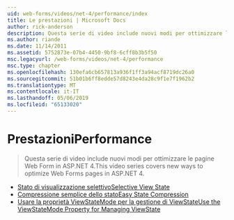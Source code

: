 ```yaml
---
uid: web-forms/videos/net-4/performance/index
title: Le prestazioni | Microsoft Docs
author: rick-anderson
description: Questa serie di video include nuovi modi per ottimizzare le pagine Web Form in ASP.NET 4.
ms.author: riande
ms.date: 11/14/2011
ms.assetid: 5752873e-07b4-4450-9bf8-6cff8b3b5f50
msc.legacyurl: /web-forms/videos/net-4/performance
msc.type: chapter
ms.openlocfilehash: 130efa6cb657813a936f1ff3a94acf8719dc26a0
ms.sourcegitcommit: 51b01b6ff8edde57d8243e4da28c9f1e7f1962b2
ms.translationtype: MT
ms.contentlocale: it-IT
ms.lasthandoff: 05/06/2019
ms.locfileid: "65133020"
---
```

# <a name="performance"></a><span data-ttu-id="da63e-103">Prestazioni</span><span class="sxs-lookup"><span data-stu-id="da63e-103">Performance</span></span>

> <span data-ttu-id="da63e-104">Questa serie di video include nuovi modi per ottimizzare le pagine Web Form in ASP.NET 4.</span><span class="sxs-lookup"><span data-stu-id="da63e-104">This video series covers new ways to optimize Web Forms pages in ASP.NET 4.</span></span>

- [<span data-ttu-id="da63e-105">Stato di visualizzazione selettivo</span><span class="sxs-lookup"><span data-stu-id="da63e-105">Selective View State</span></span>](aspnet-4-quick-hit-selective-view-state.md)
- [<span data-ttu-id="da63e-106">Compressione semplice dello stato</span><span class="sxs-lookup"><span data-stu-id="da63e-106">Easy State Compression</span></span>](aspnet-4-quick-hit-easy-state-compression.md)
- [<span data-ttu-id="da63e-107">Usare la proprietà ViewStateMode per la gestione di ViewState</span><span class="sxs-lookup"><span data-stu-id="da63e-107">Use the ViewStateMode Property for Managing ViewState</span></span>](how-do-i-use-the-viewstatemode-property-for-managing-viewstate.md)
